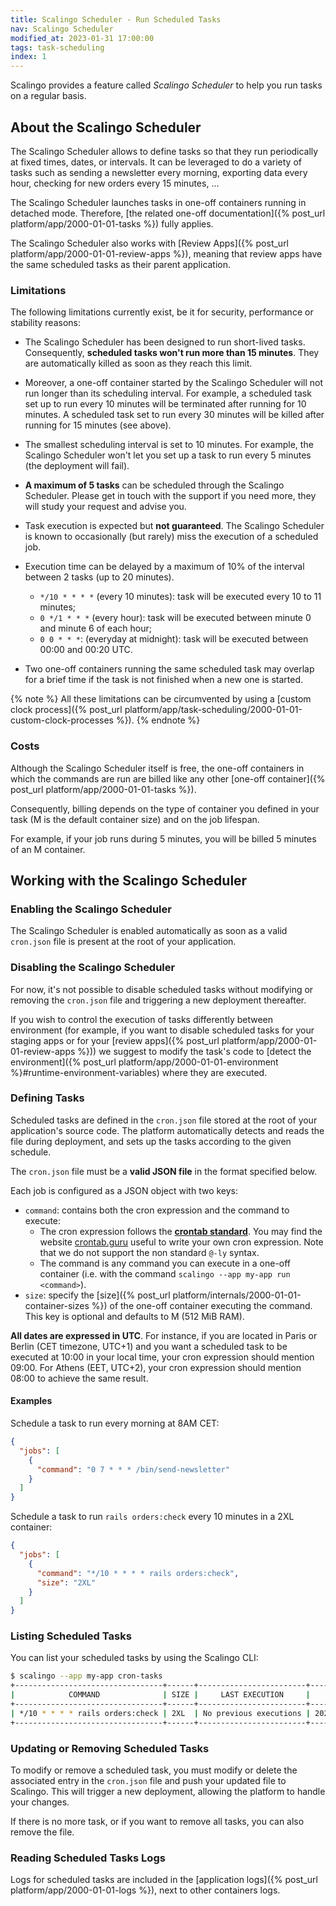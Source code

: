 ```yaml
---
title: Scalingo Scheduler - Run Scheduled Tasks
nav: Scalingo Scheduler
modified_at: 2023-01-31 17:00:00
tags: task-scheduling
index: 1
---
```


Scalingo provides a feature called *Scalingo Scheduler* to help you run tasks
on a regular basis.

## About the Scalingo Scheduler

The Scalingo Scheduler allows to define tasks so that they run periodically at
fixed times, dates, or intervals. It can be leveraged to do a variety of tasks
such as sending a newsletter every morning, exporting data every hour, checking
for new orders every 15 minutes, ...

The Scalingo Scheduler launches tasks in one-off containers running in detached
mode. Therefore, [the related one-off documentation]({% post_url platform/app/2000-01-01-tasks %})
fully applies.

The Scalingo Scheduler also works with [Review Apps]({% post_url platform/app/2000-01-01-review-apps %}),
meaning that review apps have the same scheduled tasks as their parent
application.

### Limitations

The following limitations currently exist, be it for security, performance or
stability reasons:

- The Scalingo Scheduler has been designed to run short-lived tasks.
  Consequently, **scheduled tasks won't run more than 15 minutes**. They are
  automatically killed as soon as they reach this limit.

- Moreover, a one-off container started by the Scalingo Scheduler will not run
  longer than its scheduling interval. For example, a scheduled task set up to
  run every 10 minutes will be terminated after running for 10 minutes. A
  scheduled task set to run every 30 minutes will be killed after running for
  15 minutes (see above).

- The smallest scheduling interval is set to 10 minutes. For example, the
  Scalingo Scheduler won't let you set up a task to run every 5 minutes (the
  deployment will fail).

- **A maximum of 5 tasks** can be scheduled through the Scalingo Scheduler.
  Please get in touch with the support if you need more, they will study your
  request and advise you.

- Task execution is expected but **not guaranteed**. The Scalingo Scheduler is
  known to occasionally (but rarely) miss the execution of a scheduled job.

- Execution time can be delayed by a maximum of 10% of the interval between 2
  tasks (up to 20 minutes).

  * `*/10 * * * *` (every 10 minutes): task will be executed every 10 to 11
    minutes;
  * `0 */1 * * *` (every hour): task will be executed between minute 0 and
    minute 6 of each hour;
  * `0 0 * * *`: (everyday at midnight): task will be executed between 00:00
    and 00:20 UTC.

- Two one-off containers running the same scheduled task may overlap for a
  brief time if the task is not finished when a new one is started.

{% note %}
All these limitations can be circumvented by using a
[custom clock process]({% post_url platform/app/task-scheduling/2000-01-01-custom-clock-processes %}).
{% endnote %}

### Costs

Although the Scalingo Scheduler itself is free, the one-off containers in which
the commands are run are billed like any other
[one-off container]({% post_url platform/app/2000-01-01-tasks %}).

Consequently, billing depends on the type of container you defined in your task
(M is the default container size) and on the job lifespan.

For example, if your job runs during 5 minutes, you will be billed 5 minutes of
an M container.

## Working with the Scalingo Scheduler

### Enabling the Scalingo Scheduler

The Scalingo Scheduler is enabled automatically as soon as a valid `cron.json`
file is present at the root of your application.

### Disabling the Scalingo Scheduler

For now, it's not possible to disable scheduled tasks without modifying or
removing the `cron.json` file and triggering a new deployment thereafter.

If you wish to control the execution of tasks differently between environment
(for example, if you want to disable scheduled tasks for your staging apps or
for your [review apps]({% post_url platform/app/2000-01-01-review-apps %})) we
suggest to modify the task's code to [detect the environment]({% post_url platform/app/2000-01-01-environment %}#runtime-environment-variables)
where they are executed.

### Defining Tasks

Scheduled tasks are defined in the `cron.json` file stored at the root of your
application's source code. The platform automatically detects and reads the
file during deployment, and sets up the tasks according to the given schedule.

The `cron.json` file must be a **valid JSON file** in the format specified
below.

Each job is configured as a JSON object with two keys:

- `command`: contains both the cron expression and the command to execute:
  - The cron expression follows the **[crontab standard](https://en.wikipedia.org/wiki/Cron#CRON_expression)**.
    You may find the website [crontab.guru](https://crontab.guru/#*/10_*_*_*_*)
    useful to write your own cron expression. Note that we do not support the
    non standard `@-ly` syntax.
  - The command is any command you can execute in a one-off container
    (i.e. with the command `scalingo --app my-app run <command>`).
- `size`: specify the [size]({% post_url platform/internals/2000-01-01-container-sizes %})
  of the one-off container executing the command. This key is optional and
  defaults to M (512 MiB RAM).

**All dates are expressed in UTC**. For instance, if you are located in Paris
or Berlin (CET timezone, UTC+1) and you want a scheduled task to be executed at
10:00 in your local time, your cron expression should mention 09:00. For Athens
(EET, UTC+2), your cron expression should mention 08:00 to achieve the same
result.

#### Examples

Schedule a task to run every morning at 8AM CET:

```json
{
  "jobs": [
    {
      "command": "0 7 * * * /bin/send-newsletter"
    }
  ]
}
```

Schedule a task to run `rails orders:check` every 10 minutes in a 2XL
container:

```json
{
  "jobs": [
    {
      "command": "*/10 * * * * rails orders:check",
      "size": "2XL"
    }
  ]
}
```

### Listing Scheduled Tasks

You can list your scheduled tasks by using the Scalingo CLI:

```bash
$ scalingo --app my-app cron-tasks
+---------------------------------+------+------------------------+---------------------+
|            COMMAND              | SIZE |     LAST EXECUTION     |    NEXT EXECUTION   |
+---------------------------------+------+------------------------+---------------------+
| */10 * * * * rails orders:check | 2XL  | No previous executions | 2023/01/31 14:10:00 |
+---------------------------------+------+------------------------+---------------------+
```

### Updating or Removing Scheduled Tasks

To modify or remove a scheduled task, you must modify or delete the associated
entry in the `cron.json` file and push your updated file to Scalingo. This will
trigger a new deployment, allowing the platform to handle your changes.

If there is no more task, or if you want to remove all tasks, you can also
remove the file.

### Reading Scheduled Tasks Logs

Logs for scheduled tasks are included in the [application logs]({% post_url platform/app/2000-01-01-logs %}), 
next to other containers logs.
